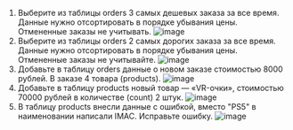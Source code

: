 1. Выберите из таблицы orders 3 самых дешевых заказа за все время. 
Данные нужно отсортировать в порядке убывания цены. Отмененные заказы не учитывать.
![image](https://github.com/user-attachments/assets/8ed914c2-9e50-4970-8589-afa52b8cae41)
2. Выберите из таблицы orders 2 самых дорогих заказа за все время. Данные нужно отсортировать в порядке убывания цены. 
Отмененные заказы не учитывайте.
![image](https://github.com/user-attachments/assets/ca296fa2-5fe7-4722-ba89-2eb265b661d5)
3. Добавьте в таблицу orders данные о новом заказе стоимостью 8000 рублей. В заказе 4 товара (products).
![image](https://github.com/user-attachments/assets/5f53407a-f85d-439d-872a-3429395ed71e)
4. Добавьте в таблицу products новый товар — «VR-очки», стоимостью 70000 рублей в количестве (count) 2 штук.
![image](https://github.com/user-attachments/assets/13f3009f-2e61-4fc8-9d00-1cf38d633f75)
5. В таблицу products внесли данные с ошибкой, вместо "PS5" в наименовании написали IMAC. Исправьте ошибку.
![image](https://github.com/user-attachments/assets/2fde4625-d460-414c-b21e-1afd2adc44d5)
